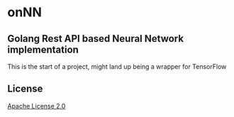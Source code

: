 # onNN
## Golang Rest API based Neural Network implementation

This is the start of a project, might land up being a wrapper for TensorFlow

## License

[Apache License 2.0](LICENCE.md)
